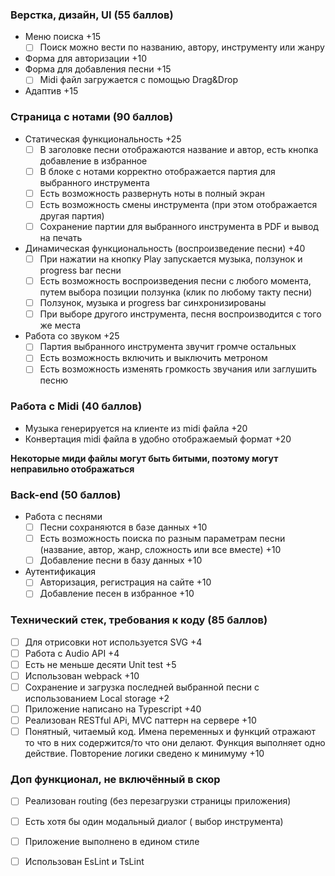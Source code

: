 ### Верстка, дизайн, UI (55 баллов)
- Меню поиска +15
  - [ ] Поиск можно вести по названию, автору, инструменту или жанру 
- Форма для авторизации +10
- Форма для добавления песни +15
  - [ ] Midi файл загружается с помощью Drag&Drop
- Адаптив +15

### Страница с нотами (90 баллов)
- Статическая функциональность +25
  - [ ] В заголовке песни отображаются название и автор, есть кнопка добавление в избранное
  - [ ] В блоке с нотами корректно отображается партия для выбранного инструмента
  - [ ] Есть возможность развернуть ноты в полный экран 
  - [ ] Есть возможность смены инструмента (при этом отображается другая партия)
  - [ ] Сохранение партии для выбранного инструмента в PDF и вывод на печать
- Динамическая функциональность (воспроизведение песни) +40
  - [ ] При нажатии на кнопку Play запускается музыка, ползунок и progress bar песни
  - [ ] Есть возможность воспроизведения песни с любого момента, путем выбора позиции ползунка (клик по любому такту песни)
  - [ ] Ползунок, музыка и progress bar синхронизированы
  - [ ] При выборе другого инструмента, песня воспроизводится с того же места
- Работа со звуком +25
  - [ ] Партия выбранного инструмента звучит громче остальных
  - [ ] Есть возможность включить и выключить метроном
  - [ ] Есть возможность изменять громкость звучания или заглушить песню

### Работа с Midi (40 баллов)
- Музыка генерируется на клиенте из midi файла +20
- Конвертация midi файла в удобно отображаемый формат +20

**Некоторые миди файлы могут быть битыми, поэтому могут неправильно отображаться**


### Back-end (50 баллов)
- Работа с песнями
  - [ ] Песни сохраняются в базе данных +10
  - [ ] Есть возможность поиска по разным параметрам песни (название, автор, жанр, сложность или все вместе) +10
  - [ ] Добавление песни в базу данных +10
- Аутентификация
  - [ ] Авторизация, регистрация на сайте +10
  - [ ] Добавление песен в избранное +10

### Технический стек, требования к коду (85 баллов)
  - [ ] Для отрисовки нот используется SVG +4
  - [ ] Работа с Audio API +4
  - [ ] Есть не меньше десяти Unit test +5
  - [ ] Использован webpack +10
  - [ ] Сохранение и загрузка последней выбранной песни с использованием Local storage +2
  - [ ] Приложение написано на Typescript +40
  - [ ] Реализован RESTful APi, MVC паттерн на сервере +10
  - [ ] Понятный, читаемый код. Имена переменных и функций отражают то что в них содержится/то что они делают. Функция выполняет одно действие. Повторение логики сведено к минимуму +10
### Доп функционал, не включённый в скор
 - [ ] Реализован routing (без перезагрузки страницы приложения)
 - [ ] Есть хотя бы один модальный диалог ( выбор инструмента)
 - [ ] Приложение выполнено в едином стиле
 - [ ] Использован EsLint и TsLint
 
